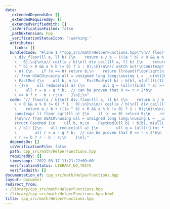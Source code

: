 ```yaml
---
data:
  _extendedDependsOn: []
  _extendedRequiredBy: []
  _extendedVerifiedWith: []
  _isVerificationFailed: false
  _pathExtension: hpp
  _verificationStatusIcon: ':warning:'
  attributes:
    links: []
  bundledCode: "#line 1 \"cpp_src/math/HelperFunctions.hpp\"\n// floor(a / b)\nll\
    \ div_floor(ll a, ll b) {\n    return a / b - (((a ^ b) < 0 && a % b != 0) ? 1\
    \ : 0);\n}\n\n// ceil(a / b)\nll div_ceil(ll a, ll b) {\n    return a / b + (((a\
    \ ^ b) > 0 && a % b != 0) ? 1 : 0);\n}\n\n// watch out!\nconstexpr ll floor_sqrt(ll\
    \ n) {\n    if (n == 0) return 0;\n    return llround(floor(sqrt(n)));\n}\n\n\
    // from USACO\nusing ull = unsigned long long;\nusing L = __uint128_t;\n\nstruct\
    \ FastMod {\n    ull b, m;\n    FastMod(ull b) : b(b), m(ull((L(1) << 64) / b))\
    \ {}\n    ull reduce(ull a) {\n        ull q = (ull)((L(m) * a) >> 64);\n    \
    \    ull r = a - q * b;  // can be proven that 0 <= r < 2*b\n        return r\
    \ >= b ? r - b : r;\n    }\n};\n"
  code: "// floor(a / b)\nll div_floor(ll a, ll b) {\n    return a / b - (((a ^ b)\
    \ < 0 && a % b != 0) ? 1 : 0);\n}\n\n// ceil(a / b)\nll div_ceil(ll a, ll b) {\n\
    \    return a / b + (((a ^ b) > 0 && a % b != 0) ? 1 : 0);\n}\n\n// watch out!\n\
    constexpr ll floor_sqrt(ll n) {\n    if (n == 0) return 0;\n    return llround(floor(sqrt(n)));\n\
    }\n\n// from USACO\nusing ull = unsigned long long;\nusing L = __uint128_t;\n\n\
    struct FastMod {\n    ull b, m;\n    FastMod(ull b) : b(b), m(ull((L(1) << 64)\
    \ / b)) {}\n    ull reduce(ull a) {\n        ull q = (ull)((L(m) * a) >> 64);\n\
    \        ull r = a - q * b;  // can be proven that 0 <= r < 2*b\n        return\
    \ r >= b ? r - b : r;\n    }\n};"
  dependsOn: []
  isVerificationFile: false
  path: cpp_src/math/HelperFunctions.hpp
  requiredBy: []
  timestamp: '2022-03-17 11:21:22+09:00'
  verificationStatus: LIBRARY_NO_TESTS
  verifiedWith: []
documentation_of: cpp_src/math/HelperFunctions.hpp
layout: document
redirect_from:
- /library/cpp_src/math/HelperFunctions.hpp
- /library/cpp_src/math/HelperFunctions.hpp.html
title: cpp_src/math/HelperFunctions.hpp
---
```

